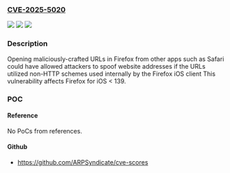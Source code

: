 ### [CVE-2025-5020](https://cve.mitre.org/cgi-bin/cvename.cgi?name=CVE-2025-5020)
![](https://img.shields.io/static/v1?label=Product&message=Firefox%20for%20iOS&color=blue)
![](https://img.shields.io/static/v1?label=Version&message=unspecified%3C%20139%20&color=brighgreen)
![](https://img.shields.io/static/v1?label=Vulnerability&message=Links%20using%20non-HTTP%20schemes%20opened%20from%20other%20apps%20such%20as%20Safari%20could%20have%20allowed%20spoofing%20of%20website%20addresses&color=brighgreen)

### Description

Opening maliciously-crafted URLs in Firefox from other apps such as Safari could have allowed attackers to spoof website addresses if the URLs utilized non-HTTP schemes used internally by the Firefox iOS client This vulnerability affects Firefox for iOS < 139.

### POC

#### Reference
No PoCs from references.

#### Github
- https://github.com/ARPSyndicate/cve-scores

